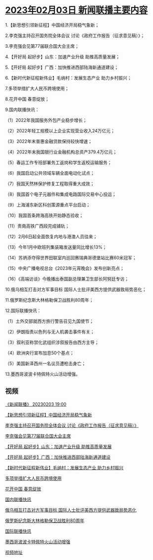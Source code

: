 # [2023年02月03日 新闻联播主要内容](https://tv.cctv.com/lm/xwlb/day/20230203.shtml)

1.【新思想引领新征程】中国经济开局稳气象新；

2.李克强主持召开国务院全体会议 讨论《政府工作报告（征求意见稿）》；

3.李克强会见第77届联合国大会主席；

4.【开好局 起好步】山东：加速产业升级 助推高质量发展；

5.【开好局 起好步】广西：加快推进西部陆海新通道建设；

6.【新时代新征程新伟业】毛纳村：发展生态产业 助力乡村振兴；

7.多项举措扩大人民币跨境使用；

8.花开中国 春意绽放；

9.国内联播快讯：

（1）2022年我国服务外包产业稳步增长；

（2）2022年轻工规模以上企业实现营业收入24万亿元；

（3）2022年末普惠金融贷款保持较快增速；

（4）2022年末我国银行业金融机构总资产379.4万亿元；

（5）春运工作专班部署务工返岗和学生返校运输服务；

（6）我国启动公共领域车辆全面电动化试点；

（7）我国天然林保护修复工程取得重大成效；

（8）我国首个电子元器件和集成电路国际交易中心投运；

（9）上海浦东新区科创策源重点平台启动；

（10）我国首条跨海高铁开始静态验收；

（11）贵南高铁广西段完成铺轨；

（12）2月6日起全面恢复内地与港澳人员往来；

（13）今年1月中欧班列集装箱发送量同比增长13%；

（14）苏炳添夺得世界田联室内巡回赛瑞典哥德堡站比赛60米冠军；

（15）中央广播电视总台《2023年元宵晚会》发布创新亮点；

（16）《高端访谈》今晚播出泰国副总理兼卫生部长阿努廷专访；

10.俄乌相互打击对方军事目标 国际人士批评美西方提供武器致局势恶化；

11.俄罗斯纪念斯大林格勒保卫战胜利80周年；

12.国际联播快讯：

（1）土外交部就西方旅行警告召见九国使节；

（2）伊朗指责以色列与无人机袭击事件有关；

（3）叙利亚称禁化武组织涉叙报告由西方主导；

（4）欧洲央行宣布加息50个基点；

（5）美国新泽西州一名议员遭枪击身亡；

13.墨西哥波波卡特佩特火山活动增强。

## 视频

[《新闻联播》 20230203 19:00](https://tv.cctv.com/2023/02/03/VIDEuKRiMxsoPWJML4OwZEOK230203.shtml)

[【新思想引领新征程】中国经济开局稳气象新](https://tv.cctv.com/2023/02/03/VIDEl3TczdhJlbCAfMD3bw3T230203.shtml)

[李克强主持召开国务院全体会议 讨论《政府工作报告（征求意见稿）》](https://tv.cctv.com/2023/02/03/VIDEey1OBqm95lifRA3j5prv230203.shtml)

[李克强会见第77届联合国大会主席](https://tv.cctv.com/2023/02/03/VIDE3nySBD1Vw3r7kUPy1jZj230203.shtml)

[【开好局 起好步】山东：加速产业升级 助推高质量发展](https://tv.cctv.com/2023/02/03/VIDEMcDGslra5UkjcXya9PRL230203.shtml)

[【开好局 起好步】广西：加快推进西部陆海新通道建设](https://tv.cctv.com/2023/02/03/VIDEYM9CjXUUnH2kHUsN4U7g230203.shtml)

[【新时代新征程新伟业】毛纳村：发展生态产业 助力乡村振兴](https://tv.cctv.com/2023/02/03/VIDEKQBu9UohzglLEibH4Ak9230203.shtml)

[多项举措扩大人民币跨境使用](https://tv.cctv.com/2023/02/03/VIDEzst9YbgQAEVN65JFONDC230203.shtml)

[花开中国 春意绽放](https://tv.cctv.com/2023/02/03/VIDE7BPDyzev2mLpB3jucsXR230203.shtml)

[国内联播快讯](https://tv.cctv.com/2023/02/03/VIDEPDvvrwIe6yCsmXoRtZfF230203.shtml)

[俄乌相互打击对方军事目标 国际人士批评美西方提供武器致局势恶化](https://tv.cctv.com/2023/02/03/VIDEnDft92SKrj0gsZZi7TyQ230203.shtml)

[俄罗斯纪念斯大林格勒保卫战胜利80周年](https://tv.cctv.com/2023/02/03/VIDEcf2CVbs7RYcpAc6trgA6230203.shtml)

[国际联播快讯](https://tv.cctv.com/2023/02/03/VIDEhJVndBMpmzeHKLSmMcSd230203.shtml)

[墨西哥波波卡特佩特火山活动增强](https://tv.cctv.com/2023/02/03/VIDEy1KGBocXj6Ae0lR8U2qq230203.shtml)

[视频地址](https://tv.cctv.com/lm/xwlb/day/20230203.shtml) 

